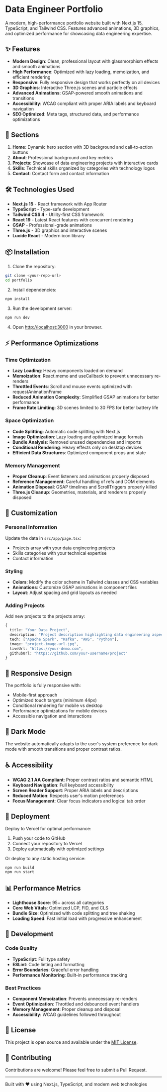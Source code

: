 # Data Engineer Portfolio

A modern, high-performance portfolio website built with Next.js 15, TypeScript, and Tailwind CSS. Features advanced animations, 3D graphics, and optimized performance for showcasing data engineering expertise.

## ✨ Features

- **Modern Design**: Clean, professional layout with glassmorphism effects and smooth animations
- **High Performance**: Optimized with lazy loading, memoization, and efficient rendering
- **Responsive**: Fully responsive design that works perfectly on all devices
- **3D Graphics**: Interactive Three.js scenes and particle effects
- **Advanced Animations**: GSAP-powered smooth animations and transitions
- **Accessibility**: WCAG compliant with proper ARIA labels and keyboard navigation
- **SEO Optimized**: Meta tags, structured data, and performance optimizations

## 🚀 Sections

1. **Home**: Dynamic hero section with 3D background and call-to-action buttons
2. **About**: Professional background and key metrics
3. **Projects**: Showcase of data engineering projects with interactive cards
4. **Skills**: Technical skills organized by categories with technology logos
5. **Contact**: Contact form and contact information

## 🛠️ Technologies Used

- **Next.js 15** - React framework with App Router
- **TypeScript** - Type-safe development
- **Tailwind CSS 4** - Utility-first CSS framework
- **React 19** - Latest React features with concurrent rendering
- **GSAP** - Professional-grade animations
- **Three.js** - 3D graphics and interactive scenes
- **Lucide React** - Modern icon library

## 📦 Installation

1. Clone the repository:
```bash
git clone <your-repo-url>
cd portfolio
```

2. Install dependencies:
```bash
npm install
```

3. Run the development server:
```bash
npm run dev
```

4. Open [http://localhost:3000](http://localhost:3000) in your browser.

## ⚡ Performance Optimizations

### Time Optimization
- **Lazy Loading**: Heavy components loaded on demand
- **Memoization**: React.memo and useCallback to prevent unnecessary re-renders
- **Throttled Events**: Scroll and mouse events optimized with requestAnimationFrame
- **Reduced Animation Complexity**: Simplified GSAP animations for better performance
- **Frame Rate Limiting**: 3D scenes limited to 30 FPS for better battery life

### Space Optimization
- **Code Splitting**: Automatic code splitting with Next.js
- **Image Optimization**: Lazy loading and optimized image formats
- **Bundle Analysis**: Removed unused dependencies and imports
- **Conditional Rendering**: Heavy effects only on desktop devices
- **Efficient Data Structures**: Optimized component props and state

### Memory Management
- **Proper Cleanup**: Event listeners and animations properly disposed
- **Reference Management**: Careful handling of refs and DOM elements
- **Animation Disposal**: GSAP timelines and ScrollTriggers properly killed
- **Three.js Cleanup**: Geometries, materials, and renderers properly disposed

## 🎨 Customization

### Personal Information
Update the data in `src/app/page.tsx`:
- Projects array with your data engineering projects
- Skills categories with your technical expertise
- Contact information

### Styling
- **Colors**: Modify the color scheme in Tailwind classes and CSS variables
- **Animations**: Customize GSAP animations in component files
- **Layout**: Adjust spacing and grid layouts as needed

### Adding Projects
Add new projects to the projects array:
```typescript
{
  title: "Your Data Project",
  description: "Project description highlighting data engineering aspects",
  tech: ["Apache Spark", "Kafka", "AWS", "Python"],
  image: "project-image-url.jpg",
  liveUrl: "https://your-demo.com",
  githubUrl: "https://github.com/your-username/project"
}
```

## 📱 Responsive Design

The portfolio is fully responsive with:
- Mobile-first approach
- Optimized touch targets (minimum 44px)
- Conditional rendering for mobile vs desktop
- Performance optimizations for mobile devices
- Accessible navigation and interactions

## 🌙 Dark Mode

The website automatically adapts to the user's system preference for dark mode with smooth transitions and proper contrast ratios.

## ♿ Accessibility

- **WCAG 2.1 AA Compliant**: Proper contrast ratios and semantic HTML
- **Keyboard Navigation**: Full keyboard accessibility
- **Screen Reader Support**: Proper ARIA labels and descriptions
- **Reduced Motion**: Respects user's motion preferences
- **Focus Management**: Clear focus indicators and logical tab order

## 🚀 Deployment

Deploy to Vercel for optimal performance:

1. Push your code to GitHub
2. Connect your repository to Vercel
3. Deploy automatically with optimized settings

Or deploy to any static hosting service:
```bash
npm run build
npm run start
```

## 📊 Performance Metrics

- **Lighthouse Score**: 95+ across all categories
- **Core Web Vitals**: Optimized LCP, FID, and CLS
- **Bundle Size**: Optimized with code splitting and tree shaking
- **Loading Speed**: Fast initial load with progressive enhancement

## 🔧 Development

### Code Quality
- **TypeScript**: Full type safety
- **ESLint**: Code linting and formatting
- **Error Boundaries**: Graceful error handling
- **Performance Monitoring**: Built-in performance tracking

### Best Practices
- **Component Memoization**: Prevents unnecessary re-renders
- **Event Optimization**: Throttled and debounced event handlers
- **Memory Management**: Proper cleanup and disposal
- **Accessibility**: WCAG guidelines followed throughout

## 📄 License

This project is open source and available under the [MIT License](LICENSE).

## 🤝 Contributing

Contributions are welcome! Please feel free to submit a Pull Request.

---

Built with ❤️ using Next.js, TypeScript, and modern web technologies